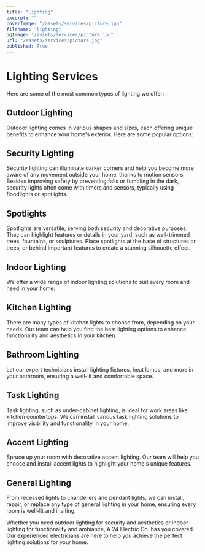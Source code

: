 ```yaml
---
title: "Lighting"
excerpt: ""
coverImage: "/assets/services/picture.jpg"
filename: "lighting"
ogImage: "/assets/services/picture.jpg"
url: "/assets/services/picture.jpg"
published: True
---
```

# Lighting Services

Here are some of the most common types of lighting we offer:

## Outdoor Lighting

Outdoor lighting comes in various shapes and sizes, each offering unique benefits to enhance your home's exterior. Here are some popular options:

## Security Lighting

Security lighting can illuminate darker corners and help you become more aware of any movement outside your home, thanks to motion sensors. Besides improving safety by preventing falls or fumbling in the dark, security lights often come with timers and sensors, typically using floodlights or spotlights.

## Spotlights

Spotlights are versatile, serving both security and decorative purposes. They can highlight features or details in your yard, such as well-trimmed trees, fountains, or sculptures. Place spotlights at the base of structures or trees, or behind important features to create a stunning silhouette effect.

## Indoor Lighting

We offer a wide range of indoor lighting solutions to suit every room and need in your home:

## Kitchen Lighting

There are many types of kitchen lights to choose from, depending on your needs. Our team can help you find the best lighting options to enhance functionality and aesthetics in your kitchen.

## Bathroom Lighting

Let our expert technicians install lighting fixtures, heat lamps, and more in your bathroom, ensuring a well-lit and comfortable space.

## Task Lighting

Task lighting, such as under-cabinet lighting, is ideal for work areas like kitchen countertops. We can install various task lighting solutions to improve visibility and functionality in your home.

## Accent Lighting

Spruce up your room with decorative accent lighting. Our team will help you choose and install accent lights to highlight your home's unique features.

## General Lighting

From recessed lights to chandeliers and pendant lights, we can install, repair, or replace any type of general lighting in your home, ensuring every room is well-lit and inviting.

Whether you need outdoor lighting for security and aesthetics or indoor lighting for functionality and ambiance, A 24 Electric Co. has you covered. Our experienced electricians are here to help you achieve the perfect lighting solutions for your home.